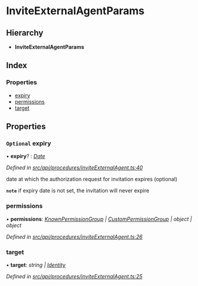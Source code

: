 # InviteExternalAgentParams

## Hierarchy

* **InviteExternalAgentParams**

## Index

### Properties

* [expiry](inviteexternalagentparams.md#optional-expiry)
* [permissions](inviteexternalagentparams.md#permissions)
* [target](inviteexternalagentparams.md#target)

## Properties

### `Optional` expiry

• **expiry**? : [_Date_](../enums/transactionargumenttype.md#date)

_Defined in_ [_src/api/procedures/inviteExternalAgent.ts:40_](https://github.com/PolymathNetwork/polymesh-sdk/blob/56921667/src/api/procedures/inviteExternalAgent.ts#L40)

date at which the authorization request for invitation expires \(optional\)

**`note`** if expiry date is not set, the invitation will never expire

### permissions

• **permissions**: [_KnownPermissionGroup_](../classes/knownpermissiongroup.md) _\|_ [_CustomPermissionGroup_](../classes/custompermissiongroup.md) _\| object \| object_

_Defined in_ [_src/api/procedures/inviteExternalAgent.ts:26_](https://github.com/PolymathNetwork/polymesh-sdk/blob/56921667/src/api/procedures/inviteExternalAgent.ts#L26)

### target

• **target**: _string \|_ [_Identity_](../classes/identity.md)

_Defined in_ [_src/api/procedures/inviteExternalAgent.ts:25_](https://github.com/PolymathNetwork/polymesh-sdk/blob/56921667/src/api/procedures/inviteExternalAgent.ts#L25)

